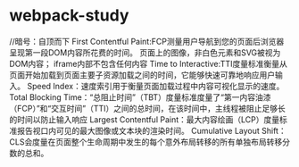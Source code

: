 # webpack-study


//暗号：自顶而下
First Contentful Paint:FCP测量用户导航到您的页面后浏览器呈现第一段DOM内容所花费的时间。 页面上的图像，非白色<canvas>元素和SVG被视为DOM内容； iframe内部不包含任何内容
Time to Interactive:TTI度量标准衡量从页面开始加载到页面主要子资源加载之间的时间，它能够快速可靠地响应用户输入。
Speed Index：速度索引用于衡量页面加载过程中内容可视化显示的速度。
Total Blocking Time：“总阻止时间”（TBT）度量标准度量了“第一内容油漆（FCP）”和“交互时间”（TTI）之间的总时间，在该时间中，主线程被阻止足够长的时间以防止输入响应
Largest Contentful Paint：最大内容绘画（LCP）度量标准报告视口内可见的最大图像或文本块的渲染时间。
Cumulative Layout Shift：CLS会度量在页面整个生命周期中发生的每个意外布局转移的所有单独布局转移分数的总和。